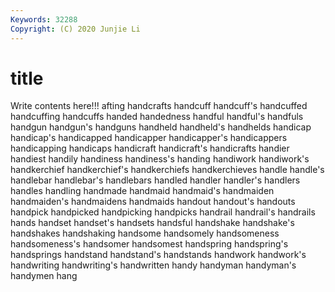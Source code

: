 ```yaml
---
Keywords: 32288
Copyright: (C) 2020 Junjie Li
---
```


# title

Write contents here!!!
afting 
handcrafts
handcuff 
handcuff's 
handcuffed 
handcuffing 
handcuffs 
handed 
handedness 
handful 
handful's 
handfuls
handgun 
handgun's 
handguns 
handheld 
handheld's 
handhelds 
handicap 
handicap's 
handicapped 
handicapper
handicapper's 
handicappers 
handicapping 
handicaps 
handicraft 
handicraft's 
handicrafts 
handier 
handiest 
handily
handiness 
handiness's 
handing 
handiwork 
handiwork's 
handkerchief 
handkerchief's 
handkerchiefs 
handkerchieves 
handle
handle's 
handlebar 
handlebar's 
handlebars 
handled 
handler 
handler's 
handlers 
handles 
handling
handmade 
handmaid 
handmaid's 
handmaiden 
handmaiden's 
handmaidens 
handmaids 
handout 
handout's 
handouts
handpick 
handpicked 
handpicking 
handpicks 
handrail 
handrail's 
handrails 
hands 
handset 
handset's
handsets 
handsful 
handshake 
handshake's 
handshakes 
handshaking 
handsome 
handsomely 
handsomeness 
handsomeness's
handsomer 
handsomest 
handspring 
handspring's 
handsprings 
handstand 
handstand's 
handstands 
handwork 
handwork's
handwriting 
handwriting's 
handwritten 
handy 
handyman 
handyman's 
handymen 
hang 
